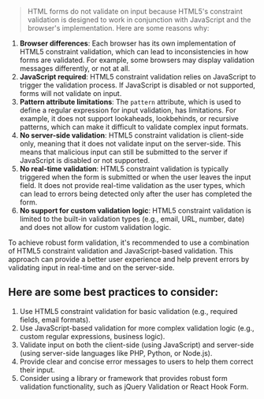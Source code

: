 > HTML forms do not validate on input because HTML5's constraint validation is designed to work in conjunction with JavaScript and the browser's implementation. Here are some reasons why:

1. **Browser differences**: Each browser has its own implementation of HTML5 constraint validation, which can lead to inconsistencies in how forms are validated. For example, some browsers may display validation messages differently, or not at all.
2. **JavaScript required**: HTML5 constraint validation relies on JavaScript to trigger the validation process. If JavaScript is disabled or not supported, forms will not validate on input.
3. **Pattern attribute limitations**: The `pattern` attribute, which is used to define a regular expression for input validation, has limitations. For example, it does not support lookaheads, lookbehinds, or recursive patterns, which can make it difficult to validate complex input formats.
4. **No server-side validation**: HTML5 constraint validation is client-side only, meaning that it does not validate input on the server-side. This means that malicious input can still be submitted to the server if JavaScript is disabled or not supported.
5. **No real-time validation**: HTML5 constraint validation is typically triggered when the form is submitted or when the user leaves the input field. It does not provide real-time validation as the user types, which can lead to errors being detected only after the user has completed the form.
6. **No support for custom validation logic**: HTML5 constraint validation is limited to the built-in validation types (e.g., email, URL, number, date) and does not allow for custom validation logic.

To achieve robust form validation, it's recommended to use a combination of HTML5 constraint validation and JavaScript-based validation. This approach can provide a better user experience and help prevent errors by validating input in real-time and on the server-side.

## Here are some best practices to consider:

1. Use HTML5 constraint validation for basic validation (e.g., required fields, email formats).
2. Use JavaScript-based validation for more complex validation logic (e.g., custom regular expressions, business logic).
3. Validate input on both the client-side (using JavaScript) and server-side (using server-side languages like PHP, Python, or Node.js).
4. Provide clear and concise error messages to users to help them correct their input.
5. Consider using a library or framework that provides robust form validation functionality, such as jQuery Validation or React Hook Form.